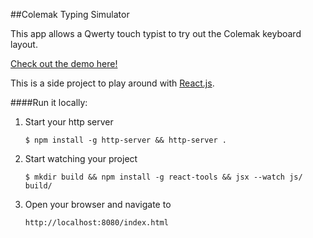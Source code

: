 ##Colemak Typing Simulator

This app allows a Qwerty touch typist to try out the Colemak keyboard layout.

[Check out the demo here!](http://colemak-typing-simulator.s3-website-us-east-1.amazonaws.com/)

This is a side project to play around with [React.js](https://github.com/facebook/react/).

####Run it locally:

1. Start your http server

    `$ npm install -g http-server && http-server .`
2. Start watching your project

    `$ mkdir build && npm install -g react-tools && jsx --watch js/ build/`
3. Open your browser and navigate to

    `http://localhost:8080/index.html`
